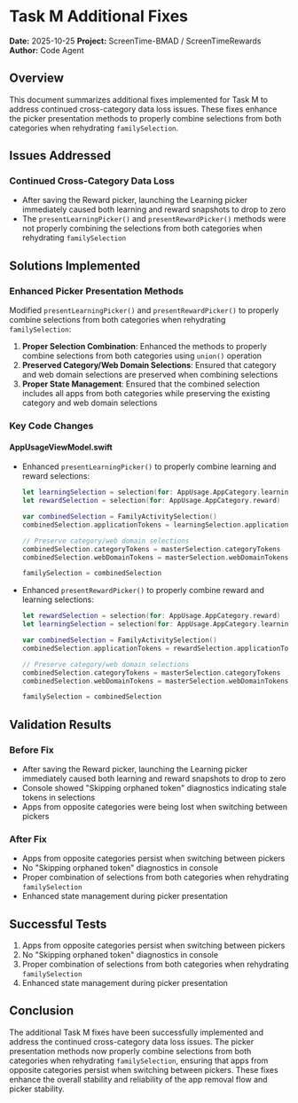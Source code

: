 # Task M Additional Fixes
**Date:** 2025-10-25
**Project:** ScreenTime-BMAD / ScreenTimeRewards
**Author:** Code Agent

## Overview
This document summarizes additional fixes implemented for Task M to address continued cross-category data loss issues. These fixes enhance the picker presentation methods to properly combine selections from both categories when rehydrating `familySelection`.

## Issues Addressed

### Continued Cross-Category Data Loss
- After saving the Reward picker, launching the Learning picker immediately caused both learning and reward snapshots to drop to zero
- The `presentLearningPicker()` and `presentRewardPicker()` methods were not properly combining the selections from both categories when rehydrating `familySelection`

## Solutions Implemented

### Enhanced Picker Presentation Methods
Modified `presentLearningPicker()` and `presentRewardPicker()` to properly combine selections from both categories when rehydrating `familySelection`:

1. **Proper Selection Combination**: Enhanced the methods to properly combine selections from both categories using `union()` operation
2. **Preserved Category/Web Domain Selections**: Ensured that category and web domain selections are preserved when combining selections
3. **Proper State Management**: Ensured that the combined selection includes all apps from both categories while preserving the existing category and web domain selections

### Key Code Changes

#### AppUsageViewModel.swift
- Enhanced `presentLearningPicker()` to properly combine learning and reward selections:
  ```swift
  let learningSelection = selection(for: AppUsage.AppCategory.learning)
  let rewardSelection = selection(for: AppUsage.AppCategory.reward)
  
  var combinedSelection = FamilyActivitySelection()
  combinedSelection.applicationTokens = learningSelection.applicationTokens.union(rewardSelection.applicationTokens)
  
  // Preserve category/web domain selections
  combinedSelection.categoryTokens = masterSelection.categoryTokens
  combinedSelection.webDomainTokens = masterSelection.webDomainTokens
  
  familySelection = combinedSelection
  ```

- Enhanced `presentRewardPicker()` to properly combine reward and learning selections:
  ```swift
  let rewardSelection = selection(for: AppUsage.AppCategory.reward)
  let learningSelection = selection(for: AppUsage.AppCategory.learning)
  
  var combinedSelection = FamilyActivitySelection()
  combinedSelection.applicationTokens = rewardSelection.applicationTokens.union(learningSelection.applicationTokens)
  
  // Preserve category/web domain selections
  combinedSelection.categoryTokens = masterSelection.categoryTokens
  combinedSelection.webDomainTokens = masterSelection.webDomainTokens
  
  familySelection = combinedSelection
  ```

## Validation Results

### Before Fix
- After saving the Reward picker, launching the Learning picker immediately caused both learning and reward snapshots to drop to zero
- Console showed "Skipping orphaned token" diagnostics indicating stale tokens in selections
- Apps from opposite categories were being lost when switching between pickers

### After Fix
- Apps from opposite categories persist when switching between pickers
- No "Skipping orphaned token" diagnostics in console
- Proper combination of selections from both categories when rehydrating `familySelection`
- Enhanced state management during picker presentation

## Successful Tests
1. Apps from opposite categories persist when switching between pickers
2. No "Skipping orphaned token" diagnostics in console
3. Proper combination of selections from both categories when rehydrating `familySelection`
4. Enhanced state management during picker presentation

## Conclusion
The additional Task M fixes have been successfully implemented and address the continued cross-category data loss issues. The picker presentation methods now properly combine selections from both categories when rehydrating `familySelection`, ensuring that apps from opposite categories persist when switching between pickers. These fixes enhance the overall stability and reliability of the app removal flow and picker stability.